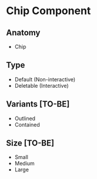 # Chip Component

## Anatomy

-   Chip

## Type

-   Default (Non-interactive)
-   Deletable (Interactive)

## Variants [TO-BE]

-   Outlined
-   Contained

## Size [TO-BE]

-   Small
-   Medium
-   Large
